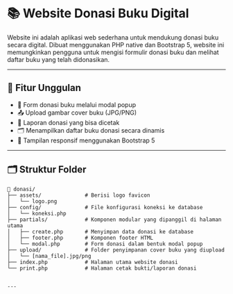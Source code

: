 # 📚 Website Donasi Buku Digital

Website ini adalah aplikasi web sederhana untuk mendukung donasi buku secara digital. Dibuat menggunakan PHP native dan Bootstrap 5, website ini memungkinkan pengguna untuk mengisi formulir donasi buku dan melihat daftar buku yang telah didonasikan.

---


## 🚀 Fitur Unggulan

- 📝 Form donasi buku melalui modal popup
- 📤 Upload gambar cover buku (JPG/PNG)
- 📃 Laporan donasi yang bisa dicetak
- 🗂️ Menampilkan daftar buku donasi secara dinamis
- 🎨 Tampilan responsif menggunakan Bootstrap 5

---

## 🗂️ Struktur Folder

```
📁 donasi/
├── assets/              # Berisi logo favicon
│   └── logo.png
├── config/              # File konfigurasi koneksi ke database
│   └── koneksi.php
├── partials/            # Komponen modular yang dipanggil di halaman utama
│   ├── create.php       # Menyimpan data donasi ke database
│   ├── footer.php       # Komponen footer HTML
│   └── modal.php        # Form donasi dalam bentuk modal popup
├── upload/              # Folder penyimpanan cover buku yang diupload
│   └── [nama_file].jpg/png
├── index.php            # Halaman utama website donasi
└── print.php            # Halaman cetak bukti/laporan donasi
```

```

---
